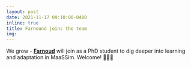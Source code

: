 ```yaml
---
layout: post
date: 2021-11-17 09:10:00-0400
inline: true
title: Farnound joins the team
img:
---
```


We grow - [**Farnoud**](https://rafal-kucharski.u.matinf.uj.edu.pl/research/farnoud_ghasemi/) will join as a PhD student to dig deeper into learning and adaptation in MaaSSim. Welcome! 👋👋👋

